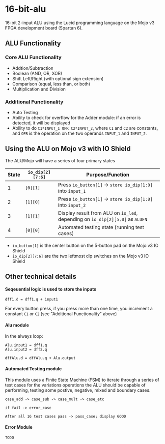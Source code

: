 # 16-bit-alu

16-bit 2-input ALU using the Lucid programming language on the Mojo v3 FPGA development board (Spartan 6).

## ALU Functionality

### Core ALU Functionality

* Addtion/Subtraction
* Boolean (AND, OR, XOR)
* Shift Left/Right (with optional sign extension)
* Comparison (equal, less than, or both)
* Multiplication and Division

### Additional Functionality

* Auto Testing
* Ability to check for overflow for the Adder module: if an error is detected, it will be displayed
* Ability to do `C1*INPUT_1 OPR C2*INPUT_2`, where `C1` and `C2` are constants, and `OPR` is the operation on the two operands `INPUT_1` and `INPUT_2`.

## Using the ALU on Mojo v3 with IO Shield

The ALU/Mojo will have a series of four primary states

State | `io_dip[2][7:6]` | Purpose/Function
------|----------------|------------------
1 | `[0][1]` | Press `io_button[1]` -> `store io_dip[1:0]` into `input_1`
2 | `[1][0]` | Press `io_button[1]` -> `store io_dip[1:0]` into `input_2`
3 | `[1][1]` | Display result from ALU on `io_led`, depending on `io_dip[2][5,0]` as `ALUFN`
4 | `[0][0]` | Automated testing state (running test cases)

* `io_button[1]` is the center button on the 5-button pad on the Mojo v3 IO Shield
* `io_dip[2][7:6]` are the two leftmost dip switches on the Mojo v3 IO Shield

## Other technical details

#### Seqeuential logic is used to store the inputs

`dff1.d = dff1.q + input1`

For every button press, if you press more than one time, you increment a constant `C1` or `C2` (see "Additional Functionality" above)

#### Alu module 

In the always loop:

```
Alu.input1 = dff1.q
Alu.input2 = dff2.q

dffAlu.d = dffAlu.q + Alu.output
```

#### Automated Testing module

This module uses a Finite State Machine (FSM) to iterate through a series of test cases for the variations operations the ALU should be capable of performing, testing some postive, negative, mixed and boundary cases.

```
case_add -> case_sub -> case_mult -> case_etc

if fail -> error_case

After all 16 test cases pass -> pass_case; display GOOD

```

#### Error Module

```
TODO
```



